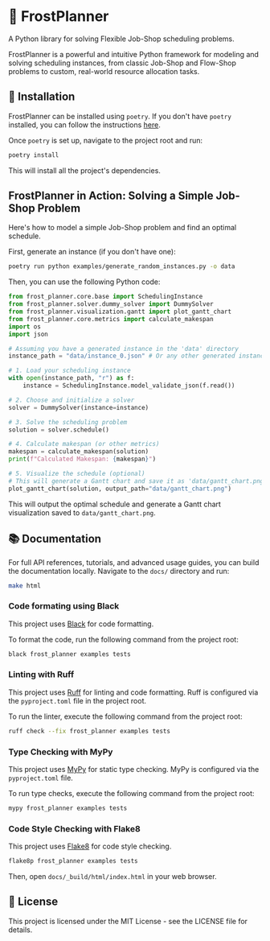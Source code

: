 # 🧊 FrostPlanner

A Python library for solving Flexible Job-Shop scheduling problems.

FrostPlanner is a powerful and intuitive Python framework for modeling and solving scheduling instances, from classic Job-Shop and Flow-Shop problems to custom, real-world resource allocation tasks.

## 🚀 Installation

FrostPlanner can be installed using `poetry`. If you don't have `poetry` installed, you can follow the instructions [here](https://python-poetry.org/docs/#installation).

Once `poetry` is set up, navigate to the project root and run:

```bash
poetry install
```

This will install all the project's dependencies.

## FrostPlanner in Action: Solving a Simple Job-Shop Problem

Here's how to model a simple Job-Shop problem and find an optimal schedule.

First, generate an instance (if you don't have one):

```bash
poetry run python examples/generate_random_instances.py -o data
```

Then, you can use the following Python code:

```python
from frost_planner.core.base import SchedulingInstance
from frost_planner.solver.dummy_solver import DummySolver
from frost_planner.visualization.gantt import plot_gantt_chart
from frost_planner.core.metrics import calculate_makespan
import os
import json

# Assuming you have a generated instance in the 'data' directory
instance_path = "data/instance_0.json" # Or any other generated instance

# 1. Load your scheduling instance
with open(instance_path, "r") as f:
    instance = SchedulingInstance.model_validate_json(f.read())

# 2. Choose and initialize a solver
solver = DummySolver(instance=instance)

# 3. Solve the scheduling problem
solution = solver.schedule()

# 4. Calculate makespan (or other metrics)
makespan = calculate_makespan(solution)
print(f"Calculated Makespan: {makespan}")

# 5. Visualize the schedule (optional)
# This will generate a Gantt chart and save it as 'data/gantt_chart.png'
plot_gantt_chart(solution, output_path="data/gantt_chart.png")
```

This will output the optimal schedule and generate a Gantt chart visualization saved to `data/gantt_chart.png`.

## 📚 Documentation

For full API references, tutorials, and advanced usage guides, you can build the documentation locally. Navigate to the `docs/` directory and run:

```bash
make html
```

### Code formating using Black

This project uses [Black](https://black.readthedocs.io/en/stable/) for code formatting.

To format the code, run the following command from the project root:

```bash
black frost_planner examples tests
```

### Linting with Ruff

This project uses [Ruff](https://beta.ruff.rs/docs/) for linting and code formatting. Ruff is configured via the `pyproject.toml` file in the project root.

To run the linter, execute the following command from the project root:

```bash
ruff check --fix frost_planner examples tests
```

### Type Checking with MyPy

This project uses [MyPy](https://mypy.readthedocs.io/en/stable/) for static type checking. MyPy is configured via the `pyproject.toml` file.

To run type checks, execute the following command from the project root:

```bash
mypy frost_planner examples tests
```

### Code Style Checking with Flake8

This project uses [Flake8](https://flake8.pycqa.org/en/latest/) for code style checking.

```bash
flake8p frost_planner examples tests
```

Then, open `docs/_build/html/index.html` in your web browser.

## 📜 License

This project is licensed under the MIT License - see the LICENSE file for details.

